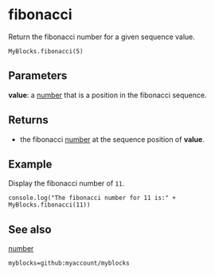 # fibonacci

Return the fibonacci number for a given sequence value.

```sig
MyBlocks.fibonacci(5)
```

## Parameters

**value**: a [number](/types/number) that is a position in the fibonacci sequence.

## Returns

* the fibonacci [number](/types/number) at the sequence position of **value**.

## Example

Display the fibonacci number of `11`.

```blocks
console.log("The fibonacci number for 11 is:" + MyBlocks.fibonacci(11))
```

## See also

[number](/types/number)

```package
myblocks=github:myaccount/myblocks
```
